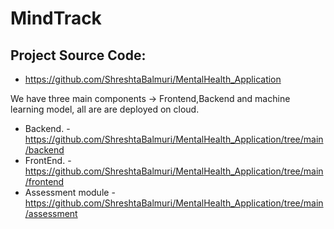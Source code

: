 # MindTrack
## Project Source Code: 
- https://github.com/ShreshtaBalmuri/MentalHealth_Application

We have three main components -> Frontend,Backend and machine learning model, all are are deployed on cloud.

- Backend.   -  https://github.com/ShreshtaBalmuri/MentalHealth_Application/tree/main/backend
- FrontEnd.  -  https://github.com/ShreshtaBalmuri/MentalHealth_Application/tree/main/frontend
- Assessment module  -  https://github.com/ShreshtaBalmuri/MentalHealth_Application/tree/main/assessment
